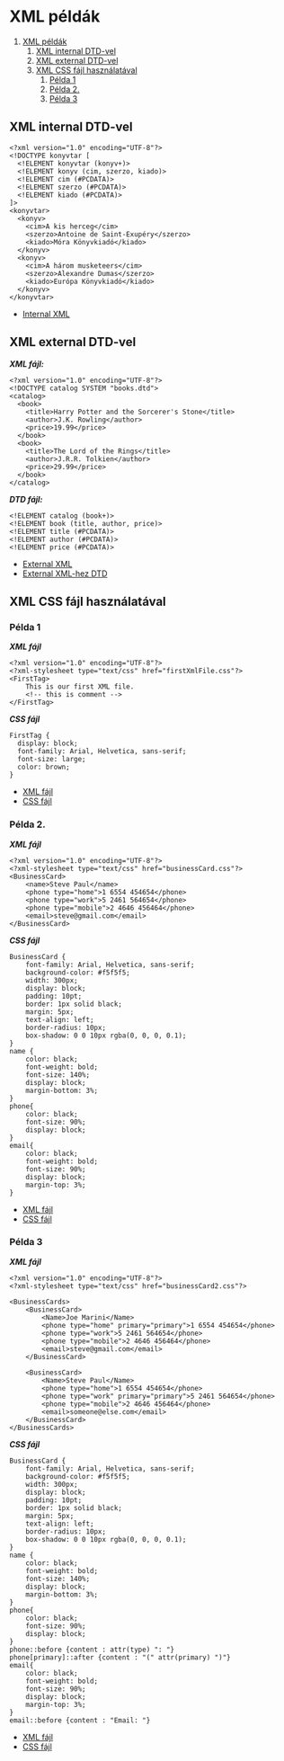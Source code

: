 # XML példák

1. [XML példák](#xml-példák)
   1. [XML internal DTD-vel](#xml-internal-dtd-vel)
   2. [XML external DTD-vel](#xml-external-dtd-vel)
   3. [XML CSS fájl használatával](#xml-css-fájl-használatával)
      1. [Példa 1](#példa-1)
      2. [Példa 2.](#példa-2)
      3. [Példa 3](#példa-3)


## XML internal DTD-vel

```
<?xml version="1.0" encoding="UTF-8"?>
<!DOCTYPE konyvtar [
  <!ELEMENT konyvtar (konyv+)>
  <!ELEMENT konyv (cim, szerzo, kiado)>
  <!ELEMENT cim (#PCDATA)>
  <!ELEMENT szerzo (#PCDATA)>
  <!ELEMENT kiado (#PCDATA)>
]>
<konyvtar>
  <konyv>
    <cim>A kis herceg</cim>
    <szerzo>Antoine de Saint-Exupéry</szerzo>
    <kiado>Móra Könyvkiadó</kiado>
  </konyv>
  <konyv>
    <cim>A három musketeers</cim>
    <szerzo>Alexandre Dumas</szerzo>
    <kiado>Európa Könyvkiadó</kiado>
  </konyv>
</konyvtar>
```

- [Internal XML](examples/1.xml)

## XML external DTD-vel

***XML fájl:***

```
<?xml version="1.0" encoding="UTF-8"?>
<!DOCTYPE catalog SYSTEM "books.dtd">
<catalog>
  <book>
    <title>Harry Potter and the Sorcerer's Stone</title>
    <author>J.K. Rowling</author>
    <price>19.99</price>
  </book>
  <book>
    <title>The Lord of the Rings</title>
    <author>J.R.R. Tolkien</author>
    <price>29.99</price>
  </book>
</catalog>
```

***DTD fájl:***

```
<!ELEMENT catalog (book+)>
<!ELEMENT book (title, author, price)>
<!ELEMENT title (#PCDATA)>
<!ELEMENT author (#PCDATA)>
<!ELEMENT price (#PCDATA)>
```

- [External XML](examples/2.xml)
- [External XML-hez DTD](examples/books.dtd)

## XML CSS fájl használatával

### Példa 1

***XML fájl***

```
<?xml version="1.0" encoding="UTF-8"?>
<?xml-stylesheet type="text/css" href="firstXmlFile.css"?>
<FirstTag>
    This is our first XML file.
    <!-- this is comment -->
</FirstTag>
```

***CSS fájl***

```
FirstTag {
  display: block;
  font-family: Arial, Helvetica, sans-serif;
  font-size: large;
  color: brown;
}
```

- [XML fájl](examples\firstXmlFile.css)
- [CSS fájl](examples\firstXmlFile.css)

### Példa 2.

***XML fájl***

```
<?xml version="1.0" encoding="UTF-8"?>
<?xml-stylesheet type="text/css" href="businessCard.css"?>
<BusinessCard>
    <name>Steve Paul</name>
    <phone type="home">1 6554 454654</phone>
    <phone type="work">5 2461 564654</phone>
    <phone type="mobile">2 4646 456464</phone>
    <email>steve@gmail.com</email>
</BusinessCard>
```

***CSS fájl***

```
BusinessCard {
    font-family: Arial, Helvetica, sans-serif;
    background-color: #f5f5f5;
    width: 300px;
    display: block;
    padding: 10pt;
    border: 1px solid black;
    margin: 5px;
    text-align: left;
    border-radius: 10px;
    box-shadow: 0 0 10px rgba(0, 0, 0, 0.1);
}
name {
    color: black;
    font-weight: bold;
    font-size: 140%;
    display: block;
    margin-bottom: 3%;
}
phone{
    color: black;
    font-size: 90%;
    display: block;
}
email{
    color: black;
    font-weight: bold;
    font-size: 90%;
    display: block;
    margin-top: 3%;
}
```

- [XML fájl](examples\businessCard.xml)
- [CSS fájl](examples\businessCard.css)

### Példa 3

***XML fájl***

```
<?xml version="1.0" encoding="UTF-8"?>
<?xml-stylesheet type="text/css" href="businessCard2.css"?>

<BusinessCards>
    <BusinessCard>
        <Name>Joe Marini</Name>
        <phone type="home" primary="primary">1 6554 454654</phone>
        <phone type="work">5 2461 564654</phone>
        <phone type="mobile">2 4646 456464</phone>
        <email>steve@gmail.com</email>
    </BusinessCard>

    <BusinessCard>
        <Name>Steve Paul</Name>
        <phone type="home">1 6554 454654</phone>
        <phone type="work" primary="primary">5 2461 564654</phone>
        <phone type="mobile">2 4646 456464</phone>
        <email>someone@else.com</email>
    </BusinessCard>
</BusinessCards>
```

***CSS fájl***

```
BusinessCard {
    font-family: Arial, Helvetica, sans-serif;
    background-color: #f5f5f5;
    width: 300px;
    display: block;
    padding: 10pt;
    border: 1px solid black;
    margin: 5px;
    text-align: left;
    border-radius: 10px;
    box-shadow: 0 0 10px rgba(0, 0, 0, 0.1);
}
name {
    color: black;
    font-weight: bold;
    font-size: 140%;
    display: block;
    margin-bottom: 3%;
}
phone{
    color: black;
    font-size: 90%;
    display: block;
}
phone::before {content : attr(type) ": "}
phone[primary]::after {content : "(" attr(primary) ")"}
email{
    color: black;
    font-weight: bold;
    font-size: 90%;
    display: block;
    margin-top: 3%;
}
email::before {content : "Email: "}
```

- [XML fájl](examples\businessCard2.xml)
- [CSS fájl](examples\businessCard2.css)